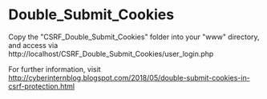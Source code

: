 # Double_Submit_Cookies

Copy the "CSRF_Double_Submit_Cookies" folder into your "www" directory, and access via http://localhost/CSRF_Double_Submit_Cookies/user_login.php 

For further information, visit http://cyberinternblog.blogspot.com/2018/05/double-submit-cookies-in-csrf-protection.html
